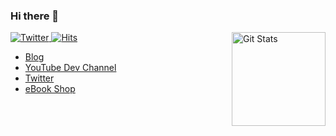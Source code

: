 ### Hi there 👋

<span>
  
<a href="https://twitter.com/dopitz">
<img alt="Twitter" src="https://img.shields.io/twitter/follow/dopitz?style=flat-square&logo=twitter&label=Followers" />
</a>

<a href="https://twitter.com/dopitz">
<img alt="Hits" src="https://hits.seeyoufarm.com/api/count/incr/badge.svg?url=https%3A%2F%2Fgithub.com%2Fodan&count_bg=%2379C83D&title_bg=%23555555&icon=&icon_color=%23E7E7E7&title=Visits&edge_flat=true" />
</a>
  
</span>


<a href="https://github.com/odan">
<img alt="Git Stats" src="https://github-readme-stats.vercel.app/api?username=odan&count_private=true&show_icons=true" align="right" height="150" />
</a>

<p></p>

* [Blog](https://odan.github.io/)
* [YouTube Dev Channel](https://www.youtube.com/c/DanielOpitz)
* [Twitter](https://twitter.com/dopitz)
* [eBook Shop](https://ko-fi.com/dopitz/shop)


